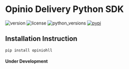 # Opinio Delivery Python SDK

![version](https://img.shields.io/github/tag/anistark/opiniohll.svg) ![license](https://img.shields.io/github/license/anistark/opiniohll.svg) ![python_versions](https://img.shields.io/pypi/pyversions/opiniohll.svg) [![pypi](https://img.shields.io/pypi/v/opiniohll.svg)](https://pypi.python.org/pypi/opiniohll)


## Installation Instruction

```
pip install opiniohll
```


#### Under Development
